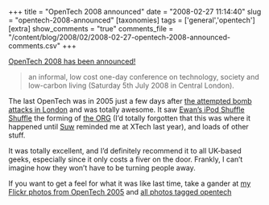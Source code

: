 +++
title = "OpenTech 2008 announced"
date = "2008-02-27 11:14:40"
slug = "opentech-2008-announced"
[taxonomies]
tags = ['general','opentech']
[extra]
show_comments = "true"
comments_file = "/content/blog/2008/02/2008-02-27-opentech-2008-announced-comments.csv"
+++

[OpenTech 2008 has been announced!](http://www.ukuug.org/events/opentech2008/)

> an informal, low cost one-day conference on technology, society and low-carbon living (Saturday 5th July 2008 in Central London).

The last OpenTech was in 2005 just a few days after [the attempted bomb attacks in London](http://en.wikipedia.org/wiki/21_July_2005_London_bombings) and was totally awesome. It saw [Ewan’s iPod Shuffle Shuffle](http://www.ewanspence.com/blog/2005/07/24/the-apple-ipod-shuffle-shuffle-from-opentech-2005/) the forming of [the ORG](http://www.openrightsgroup.org/) (I’d totally forgotten that this was where it happened until [Suw](http://en.wikipedia.org/wiki/Suw_Charman) reminded me at XTech last year), and loads of other stuff.

It was totally excellent, and I’d definitely recommend it to all UK-based geeks, especially since it only costs a fiver on the door. Frankly, I can’t imagine how they won’t have to be turning people away.

If you want to get a feel for what it was like last time, take a gander at [my Flickr photos from OpenTech 2005](http://www.flickr.com/groups/81873498@N00/) and [all photos tagged opentech](http://www.flickr.com/photos/tags/opentech/)
